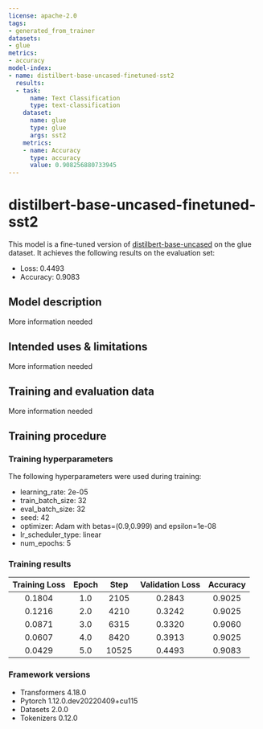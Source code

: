 ```yaml
---
license: apache-2.0
tags:
- generated_from_trainer
datasets:
- glue
metrics:
- accuracy
model-index:
- name: distilbert-base-uncased-finetuned-sst2
  results:
  - task:
      name: Text Classification
      type: text-classification
    dataset:
      name: glue
      type: glue
      args: sst2
    metrics:
    - name: Accuracy
      type: accuracy
      value: 0.908256880733945
---
```


<!-- This model card has been generated automatically according to the information the Trainer had access to. You
should probably proofread and complete it, then remove this comment. -->

# distilbert-base-uncased-finetuned-sst2

This model is a fine-tuned version of [distilbert-base-uncased](https://huggingface.co/distilbert-base-uncased) on the glue dataset.
It achieves the following results on the evaluation set:
- Loss: 0.4493
- Accuracy: 0.9083

## Model description

More information needed

## Intended uses & limitations

More information needed

## Training and evaluation data

More information needed

## Training procedure

### Training hyperparameters

The following hyperparameters were used during training:
- learning_rate: 2e-05
- train_batch_size: 32
- eval_batch_size: 32
- seed: 42
- optimizer: Adam with betas=(0.9,0.999) and epsilon=1e-08
- lr_scheduler_type: linear
- num_epochs: 5

### Training results

| Training Loss | Epoch | Step  | Validation Loss | Accuracy |
|:-------------:|:-----:|:-----:|:---------------:|:--------:|
| 0.1804        | 1.0   | 2105  | 0.2843          | 0.9025   |
| 0.1216        | 2.0   | 4210  | 0.3242          | 0.9025   |
| 0.0871        | 3.0   | 6315  | 0.3320          | 0.9060   |
| 0.0607        | 4.0   | 8420  | 0.3913          | 0.9025   |
| 0.0429        | 5.0   | 10525 | 0.4493          | 0.9083   |


### Framework versions

- Transformers 4.18.0
- Pytorch 1.12.0.dev20220409+cu115
- Datasets 2.0.0
- Tokenizers 0.12.0
